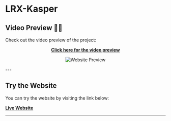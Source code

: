 # LRX-Kasper 

## Video Preview 🎥🎉

Check out the video preview of the project:

<div align="center">
   <a href="https://jam.dev/c/1774f095-988d-4e77-b2c7-4462fc3722db" target="_blank">
      <strong>Click here for the video preview</strong>
   </a>

   
   ![Website Preview](https://github.com/user-attachments/assets/a8c567fa-e298-4fc9-a9f9-4ff3da360739)

</div>
---

## Try the Website

You can try the website by visiting the link below:

[**Live Website**](https://ahmed-fahmy212.github.io/LRX-Kasper/)


---
